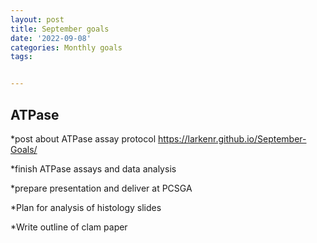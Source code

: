 ```yaml
---
layout: post
title: September goals
date: '2022-09-08'
categories: Monthly goals
tags: 


---
```


## ATPase ##
*post about ATPase assay protocol
https://larkenr.github.io/September-Goals/

*finish ATPase assays and data analysis

*prepare presentation and deliver at PCSGA

*Plan for analysis of histology slides

*Write outline of clam paper
